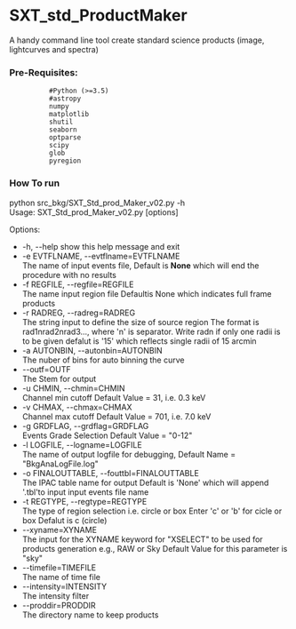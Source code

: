 # SXT_std_ProductMaker
A handy command line tool create standard science products (image, lightcurves and spectra)

### Pre-Requisites: 
              #Python (>=3.5)
              #astropy
              numpy
              matplotlib
              shutil
              seaborn
              optparse
              scipy
              glob
              pyregion

### How To run
python src_bkg/SXT_Std_prod_Maker_v02.py -h <br />
Usage: SXT_Std_prod_Maker_v02.py [options] 

Options:
  * -h, --help            show this help message and exit <br />
  * -e EVTFLNAME, --evtflname=EVTFLNAME <br />
  The name of input events file, Default is <b> None</b> which will end the procedure with no results <br />
  * -f REGFILE, --regfile=REGFILE <br />
                        The name input region file   Defaultis None which indicates full frame products <br />
  * -r RADREG, --radreg=RADREG <br />
                        The string input to define the size of source region
                        The format is rad1nrad2nrad3..., where 'n' is
                        separator.  Write radn if only one radii is to be
                        given  defalut is '15' which reflects single radii of
                        15 arcmin <br />
  * -a AUTONBIN, --autonbin=AUTONBIN <br />
                        The nuber of bins for auto binning the curve <br />
  * --outf=OUTF      <br />     The Stem for output
  * -u CHMIN, --chmin=CHMIN <br />
                        Channel min cutoff  Default Value = 31, i.e. 0.3 keV 
  * -v CHMAX, --chmax=CHMAX <br />
                        Channel max cutoff  Default Value = 701, i.e. 7.0 keV
  * -g GRDFLAG, --grdflag=GRDFLAG <br />
                        Events Grade Selection   Default Value = "0-12"
  * -l LOGFILE, --logname=LOGFILE <br />
                        The name of output logfile for debugging,  Default
                        Name = "BkgAnaLogFile.log"
  * -o FINALOUTTABLE, --fouttbl=FINALOUTTABLE <br />
                        The IPAC table name for output  Default is 'None'
                        which will append '.tbl'to input input events file
                        name
  * -t REGTYPE, --regtype=REGTYPE <br />
                        The type of region selection i.e. circle or box  Enter
                        'c' or 'b' for cicle or box   Defalut is c (circle)
  * --xyname=XYNAME    <br />   The input for the XYNAME keyword for "XSELECT" to be
                        used for products generation   e.g., RAW or Sky
                        Default Value for this parameter is "sky"
  * --timefile=TIMEFILE   <br /> The name of time file
  * --intensity=INTENSITY <br />
                        The intensity filter
  * --proddir=PRODDIR   <br />  The directory name to keep products
